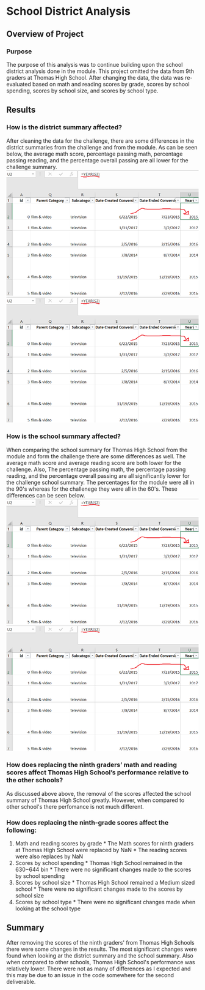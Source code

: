 # School District Analysis

## Overview of Project

### Purpose
  The purpose of this analysis was to continue building upon the school district analysis done in the module. This project omitted the data from 9th graders at Thomas High School. After changing the data, the data was re-evaluated based on math and reading scores by grade, scores by school spending, scores by school size, and scores by school type. 
  
## Results

### How is the district summary affected?
  After cleaning the data for the challenge, there are some differences in the district summaries from the challenge and from the module. As can be seen below, the average math score, percentage passing math, percentage passing reading, and the percentage overall passing are all lower for the challenge summary.
  ![Module District Summary](https://github.com/naomishields/kickstarter-analysis/blob/main/images/Year%20function.png) 
  ![Challenge District Summary](https://github.com/naomishields/kickstarter-analysis/blob/main/images/Year%20function.png) 
 
 ### How is the school summary affected?
  When comparing the school summary for Thomas High School from the module and form the challenge there are some differences as well. The average math score and average reading score are both lower for the challenge. Also, The percentage passing math, the percentage passing reading, and the percentage overall passing are all significantly lower for the challenge school summary. The percentages for the module were all in the 90's whereas for the challenege they were all in the 60's. These differences can be seen below.
  ![Module School Summary](https://github.com/naomishields/kickstarter-analysis/blob/main/images/Year%20function.png) 
  ![Challenge School Summary](https://github.com/naomishields/kickstarter-analysis/blob/main/images/Year%20function.png) 
  
### How does replacing the ninth graders’ math and reading scores affect Thomas High School’s performance relative to the other schools?
  As discussed above above, the removal of the scores affected the school summary of Thomas High School greatly. However, when compared to other school's there perfomance is not much different.
  
### How does replacing the ninth-grade scores affect the following:
  1. Math and reading scores by grade
    * The Math scores for ninth graders at Thomas High School were replaced by NaN
    * The reading scores were also replaces by NaN
  3. Scores by school spending
    * Thomas High School remained in the $630-$644 bin
    * There were no significant changes made to the scores by school spending
  5. Scores by school size
    * Thomas High School remained a Medium sized school
    * There were no significant changes made to the scores by school size
  7. Scores by school type
    * There were no significant changes made when looking at the school type

## Summary 
  After removing the scores of the ninth graders' from Thomas High Schools there were some changes in the results. The most significant changes were found when looking ar the district summary and the school summary. Also when compared to other schools, Thomas High School's performance was relatively lower. There were not as many of differences as I expected and this may be due to an issue in the code somewhere for the second deliverable.




